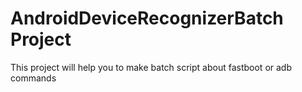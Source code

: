 # AndroidDeviceRecognizerBatch Project

This project will help you to make batch script about fastboot or adb commands